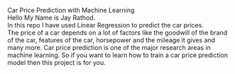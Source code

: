 Car Price Prediction with Machine Learning  
Hello My Name is Jay Rathod.  
In this repo I have used Linear Regression to predict the car prices.  
The price of a car depends on a lot of factors like the goodwill of the brand of the car, features of the car, horsepower and the mileage it gives and many more. Car price prediction is one of the major research areas in machine learning. So if you want to learn how to train a car price prediction model then this project is for you.
